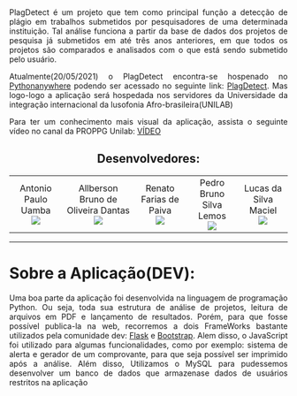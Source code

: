 <h1 align="center">
  <img alt="" title="" src="./static/logo_princ.png" />
</h1>
<p align="justify">PlagDetect é um projeto que tem como principal função a detecção de plágio em trabalhos submetidos por pesquisadores de uma determinada instituição. Tal análise funciona a partir da base de dados dos projetos de pesquisa já submetidos em até três anos anteriores, em que todos os projetos são comparados e analisados com o que está sendo submetido pelo usuário.</p>
<p align="justify">Atualmente(20/05/2021) o PlagDetect encontra-se hospenado no <a href="https://www.pythonanywhere.com/">Pythonanywhere<a> podendo ser acessado no seguinte link: <a href="https://tinyurl.com/PlagDetectCPQ">PlagDetect<a>. Mas logo-logo a aplicação será hospedada nos servidores da Universidade da integração internacional da lusofonia Afro-brasileira(UNILAB)</p>
<p align="justify">Para ter um conhecimento mais visual da aplicação, assista o seguinte vídeo no canal da PROPPG Unilab: <a href="https://www.youtube.com/watch?v=3OhTAW-LZkI">VÍDEO<a>
<h2 align="center">Desenvolvedores:</h2>
<table align="center">
  <tr>
    <td align="center">
      Antonio Paulo Uamba<br><img src="https://img.shields.io/static/v1?label=Discente&message=UNILAB&color=blue&style=<STYLE>&logo=<LOGO>">
    </td>
    <td align="center">
      Allberson Bruno de Oliveira Dantas<img src="https://img.shields.io/static/v1?label=Docente&message=UNILAB&color=blue&style=<STYLE>&logo=<LOGO>">
    </td>
     <td align="center">
       Renato Farias de Paiva<br><img src="https://img.shields.io/static/v1?label=TAE&message=UNILAB&color=blue&style=<STYLE>&logo=<LOGO>">
    </td>
     <td align="center">
       Pedro Bruno Silva Lemos<br><img src="https://img.shields.io/static/v1?label=TAE&message=UNILAB&color=blue&style=<STYLE>&logo=<LOGO>"></a>
    </td align="center">
    <td align="center">
       Lucas da Silva Maciel<br><img src="https://img.shields.io/static/v1?label=Discente&message=UNILAB&color=blue&style=<STYLE>&logo=<LOGO>">
    </td>
  </tr>
</table>
<hr>
<h1>Sobre a Aplicação(DEV):</h1>
<p align="justify">Uma boa parte da aplicação foi desenvolvida na linguagem de programação Python. Ou seja, toda sua estrutura de análise de projetos, leitura de arquivos em PDF e lançamento de resultados. Porém, para que fosse possível publica-la na web, recorremos a dois FrameWorks bastante utilizados pela comunidade dev: <a href="https://flask.palletsprojects.com/en/2.0.x/">Flask</a> e <a href="https://getbootstrap.com/">Bootstrap</a>. Alem disso, o JavaScript foi utilizado para algumas funcionalidades, como por exemplo: sistema de alerta e gerador de um comprovante, para que seja possível ser imprimido após a análise. Além disso, Utilizamos o MySQL para pudessemos desenvolver um banco de dados que armazenase dados de usuários restritos na aplicação</p>
